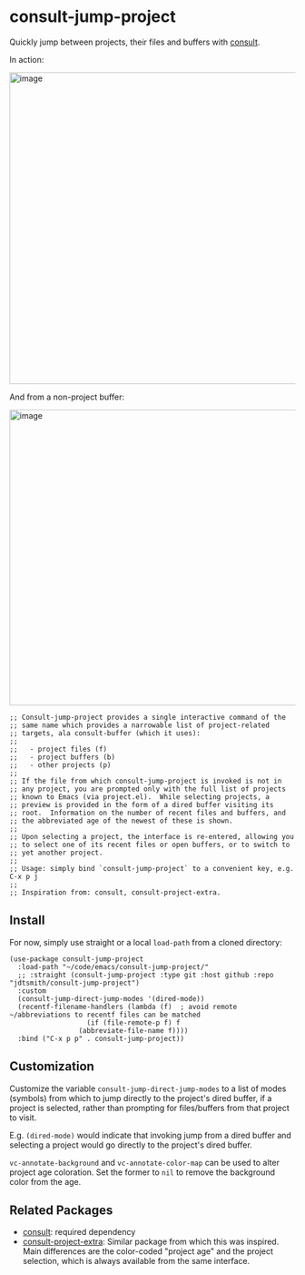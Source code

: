 # consult-jump-project

Quickly jump between projects, their files and buffers with [consult](https://github.com/minad/consult).

In action: 

<img width="548" alt="image" src="https://user-images.githubusercontent.com/93749/180622965-892d84d2-c6c5-4824-943e-404dfd49c9ed.png">

And from a non-project buffer:

<img width="520" alt="image" src="https://user-images.githubusercontent.com/93749/163687169-f244d194-84af-41c5-8214-75d846c8c65b.png">


```elisp
;; Consult-jump-project provides a single interactive command of the
;; same name which provides a narrowable list of project-related
;; targets, ala consult-buffer (which it uses):
;; 
;;   - project files (f)
;;   - project buffers (b)
;;   - other projects (p)
;;
;; If the file from which consult-jump-project is invoked is not in
;; any project, you are prompted only with the full list of projects
;; known to Emacs (via project.el).  While selecting projects, a
;; preview is provided in the form of a dired buffer visiting its
;; root.  Information on the number of recent files and buffers, and
;; the abbreviated age of the newest of these is shown.
;;
;; Upon selecting a project, the interface is re-entered, allowing you
;; to select one of its recent files or open buffers, or to switch to
;; yet another project.
;;
;; Usage: simply bind `consult-jump-project` to a convenient key, e.g. C-x p j
;;
;; Inspiration from: consult, consult-project-extra.
```

## Install

For now, simply use straight or a local `load-path` from a cloned directory:

```elisp
(use-package consult-jump-project
  :load-path "~/code/emacs/consult-jump-project/"
  ;; :straight (consult-jump-project :type git :host github :repo "jdtsmith/consult-jump-project")
  :custom 
  (consult-jump-direct-jump-modes '(dired-mode))
  (recentf-filename-handlers (lambda (f)  ; avoid remote ~/abbreviations to recentf files can be matched
			       (if (file-remote-p f) f
				 (abbreviate-file-name f)))) 
  :bind ("C-x p p" . consult-jump-project))
```

## Customization

Customize the variable `consult-jump-direct-jump-modes` to a list of modes (symbols) from which to jump directly to the project's dired buffer, if a project is selected, rather than prompting for files/buffers from that project to visit.  

E.g. `(dired-mode)` would indicate that invoking jump from a dired buffer and selecting a project would go directly to the project's dired buffer.

`vc-annotate-background` and `vc-annotate-color-map` can be used to alter project age coloration.  Set the former to `nil` to remove the background color from the age. 

## Related Packages

- [consult](https://github.com/minad/consult): required dependency
- [consult-project-extra](https://github.com/Qkessler/consult-project-extra): Similar package from which this was inspired. Main differences are the color-coded "project age" and the project selection, which is always available from the same interface. 

